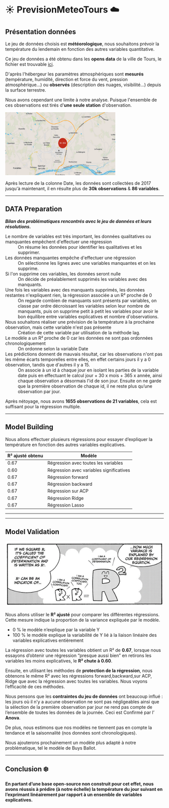 # :sunny: PrevisionMeteoTours :cloud:

## Présentation données
Le jeu de données choisis est **météorologique**, nous souhaitons prévoir la température du lendemain en fonction des autres variables quantitative. 

Ce jeu de données a été obtenu dans les **opens data** de la ville de Tours, le fichier est trouvable [ici](https://data.tours-metropole.fr/explore/dataset/observation-meteorologique-historiques-tours-synop/export/?sort=date).

D'après l'hébergeur les paramètres atmosphériques sont **mesurés** (température, humidité, direction et force du vent, pression atmosphérique...) ou **observés** (description des nuages, visibilité...) depuis la surface terrestre.

Nous avons cependant une limite à notre analyse.
Puisque l'ensemble de ces observations est tirés d'**une seule station** d'observation.

<img src="images/Data_Location.png" width="350" height="200">


Après lecture de la colonne Date, les données sont collectées de 2017 jusqu'à maintenant, il en résulte plus de **30k observations** & **86 variables**.
***
## DATA Preparation
**_Bilan des problématiques rencontrés avec le jeu de données et leurs résolutions._**
<dl>
  <dt>Le nombre de variables est très important, les données qualitatives ou manquantes empêchent d'effectuer une régression</dt>
  <dd>On résume les données pour identifier les qualitatives et les supprimer.</dd>
  
  <dt>Les données manquantes empêche d'effectuer une régression</dt>
  <dd>On sélectionne les lignes avec une variables manquantes et on les supprime.</dd>
  
  <dt>Si l'on supprime  ces variables, les données seront nulle</dt>
  <dd>On décide de préalablement supprimés les variables avec des manquants.</dd>

  <dt>Une fois les variables avec des manquants supprimés, les données restantes n'expliquent rien, la régression associée a un R²     proche de 0</dt>
  <dd>On regarde combien de manquants sont présents par variables, on classe par ordre décroissant les variables selon leur nombre de manquants, puis on supprime petit à petit les variables pour avoir le bon équilibre entre variables explicatives et nombre d'observations.</dd>
  
  <dt>Nous souhaitons réaliser une prévision de la température à la prochaine observation, mais cette variable n'est pas présente</dt>
  <dd>Création de cette variable par utilisation de la méthode lag.</dd>
  
  <dt>Le modèle a un R² proche de 0 car les données ne sont pas ordonnées chronologiquement</dt>
  <dd>On ordonne selon la variable Date</dd>
  
  <dt>Les prédictions donnent de mauvais résultat, car les observations n'ont pas les même écarts temporelles entre elles, en effet certains jours il y a 0 observation, tandis que d'autres il y a 15.</dt>
 <dd>On associe à un id à chaque jour en isolant les parties de la variable date puis en effectuant le calcul jour + 30 x mois + 365 x année, ainsi chaque observation a désormais l'id de son jour. Ensuite on ne garde que la première observation de chaque id, il ne reste plus qu’une observation par jour.</dd>
</dl>

Après nétoyage, nous avons **1655 observations de 21 variables**, cela est suffisant pour la régression multiple.

***
## Model Building

Nous allons effectuer plusieurs régressions pour essayer d’expliquer la température en fonction des autres variables explicatives.

|R² ajusté obtenu | Modèle|
|---------|-------|
|0.67 | Régression avec toutes les variables     |
|0.60 | Régression avec variables significatives |
|0.67 | Régression forward                       |
|0.67 | Régression backward                      |
|0.67 | Régression sur ACP                       |
|0.67 | Régression Ridge                         |
|0.67 | Régression Lasso                         |

___
***
## Model Validation
![](images/Rcarre.png)

Nous allons utiliser le **R² ajusté** pour comparer les différentes régressions. Cette mesure indique la proportion de la variance expliquée par le modèle.

* 0 % le modèle n’explique par la variable Y
* 100 % le modèle explique la variabilité de Y lié à la liaison linéaire des variables explicatives entièrement


La régression avec toutes les variables obtient un R² de **0.67**, lorsque nous essayons d’obtenir une régression “presque aussi bien” en retirons les variables les moins explicatives, le **R² chute à 0.60**.

Ensuite, en utilisant les méthodes de **protection de la régression**, nous obtenons le même R² avec les régressions forward,backward,sur ACP, Ridge que avec la régression avec toutes les variables. Nous voyons l’efficacité de ces méthodes.

Nous pensons que les **contraintes du jeu de données** ont beaucoup influé : les jours où il n’y a aucune observation ne sont pas négligeables ainsi que la sélection de la première observation par jour ne rend pas compte de l’ensemble de toutes les données de la journée.
Ceci est Confirmé par l’ **Anova**.

De plus, nous estimons que nos modèles ne tiennent pas en compte la tendance et la saisonnalité (nos données sont chronologiques).

Nous ajouterons prochainement un modèle plus adapté à notre problématique, tel le modèle de Buys Ballot.
***
## Conclusion :snowflake:

**En partant d’une base open-source non construit pour cet effet, nous avons réussis à prédire (à notre échelle) la température du jour suivant en l’exprimant linéairement par rapport à un ensemble de variables explicatives.** 



